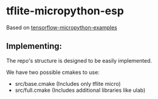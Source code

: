 # tflite-micropython-esp

Based on [tensorflow-micropython-examples](https://github.com/mocleiri/tensorflow-micropython-examples)


## Implementing:
The repo's structure is designed to be easily implemented.


We have two possible cmakes to use:
- src/base.cmake (Includes only tflite micro)
- src/full.cmake (Includes additional libraries like ulab)
